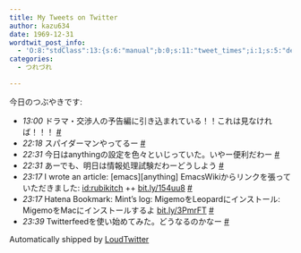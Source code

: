 ```yaml
---
title: My Tweets on Twitter
author: kazu634
date: 1969-12-31
wordtwit_post_info:
  - 'O:8:"stdClass":13:{s:6:"manual";b:0;s:11:"tweet_times";i:1;s:5:"delay";i:0;s:7:"enabled";i:1;s:10:"separation";s:2:"60";s:7:"version";s:3:"3.7";s:14:"tweet_template";b:0;s:6:"status";i:2;s:6:"result";a:0:{}s:13:"tweet_counter";i:2;s:13:"tweet_log_ids";a:1:{i:0;i:4839;}s:9:"hash_tags";a:0:{}s:8:"accounts";a:1:{i:0;s:7:"kazu634";}}'
categories:
  - つれづれ

---
```

<div class="section">
<p>
    今日のつぶやきです:
</p>
  
<p>
<ul class="loudtwitter">
<li>
<em>13:00</em> ドラマ・交渉人の予告編に引き込まれている！！これは見なければ！！！ <a href="http://twitter.com/kazu634/statuses/4934927271" onclick="__gaTracker('send', 'event', 'outbound-article', 'http://twitter.com/kazu634/statuses/4934927271', '#');">#</a>
</li>
<li>
<em>22:18</em> スパイダーマンやってるー <a href="http://twitter.com/kazu634/statuses/4941682259" onclick="__gaTracker('send', 'event', 'outbound-article', 'http://twitter.com/kazu634/statuses/4941682259', '#');">#</a>
</li>
<li>
<em>22:31</em> 今日はanythingの設定を色々といじっていた。いやー便利だわー <a href="http://twitter.com/kazu634/statuses/4941874368" onclick="__gaTracker('send', 'event', 'outbound-article', 'http://twitter.com/kazu634/statuses/4941874368', '#');">#</a>
</li>
<li>
<em>22:31</em> あーでも、明日は情報処理試験だわーどうしよう <a href="http://twitter.com/kazu634/statuses/4941878335" onclick="__gaTracker('send', 'event', 'outbound-article', 'http://twitter.com/kazu634/statuses/4941878335', '#');">#</a>
</li>
<li>
<em>23:17</em> I wrote an article: [emacs][anything] EmacsWikiからリンクを張っていただきました: <a href="http://d.hatena.ne.jp/rubikitch/" onclick="__gaTracker('send', 'event', 'outbound-article', 'http://d.hatena.ne.jp/rubikitch/', 'id:rubikitch');">id:rubikitch</a> ++ <a href="http://bit.ly/154uu8" onclick="__gaTracker('send', 'event', 'outbound-article', 'http://bit.ly/154uu8', 'bit.ly/154uu8');">bit.ly/154uu8</a> <a href="http://twitter.com/kazu634/statuses/4942626452" onclick="__gaTracker('send', 'event', 'outbound-article', 'http://twitter.com/kazu634/statuses/4942626452', '#');">#</a>
</li>
<li>
<em>23:17</em> Hatena Bookmark: Mint&#8217;s log: MigemoをLeopardにインストール: MigemoをMacにインストールするよ <a href="http://bit.ly/3PmrFT" onclick="__gaTracker('send', 'event', 'outbound-article', 'http://bit.ly/3PmrFT', 'bit.ly/3PmrFT');">bit.ly/3PmrFT</a> <a href="http://twitter.com/kazu634/statuses/4942629520" onclick="__gaTracker('send', 'event', 'outbound-article', 'http://twitter.com/kazu634/statuses/4942629520', '#');">#</a>
</li>
<li>
<em>23:39</em> Twitterfeedを使い始めてみた。どうなるのかなー <a href="http://twitter.com/kazu634/statuses/4943025348" onclick="__gaTracker('send', 'event', 'outbound-article', 'http://twitter.com/kazu634/statuses/4943025348', '#');">#</a>
</li>
</ul>
    
<p>
      Automatically shipped by <a href="http://www.loudtwitter.com" onclick="__gaTracker('send', 'event', 'outbound-article', 'http://www.loudtwitter.com', 'LoudTwitter');">LoudTwitter</a>
</p></div>
